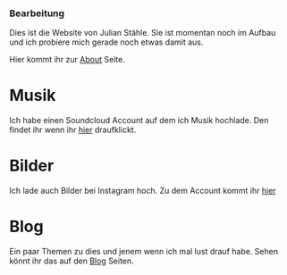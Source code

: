 ### Bearbeitung
Dies ist die Website von Julian Stähle. Sie ist momentan noch im Aufbau und ich probiere mich gerade noch etwas damit aus. 

Hier kommt ihr zur [About](https://justaehle.github.io/website/about) Seite.

# Musik
Ich habe einen Soundcloud Account auf dem ich Musik hochlade. Den findet ihr wenn ihr [hier](https://soundcloud.com/julian-staehle) draufklickt.

# Bilder
Ich lade auch Bilder bei Instagram hoch. Zu dem Account kommt ihr [hier](https://www.instagram.com/jasslian/)

# Blog
Ein paar Themen zu dies und jenem wenn ich mal lust drauf habe.
Sehen könnt ihr das auf den [Blog](https://justaehle.github.io/website/blog) Seiten.
